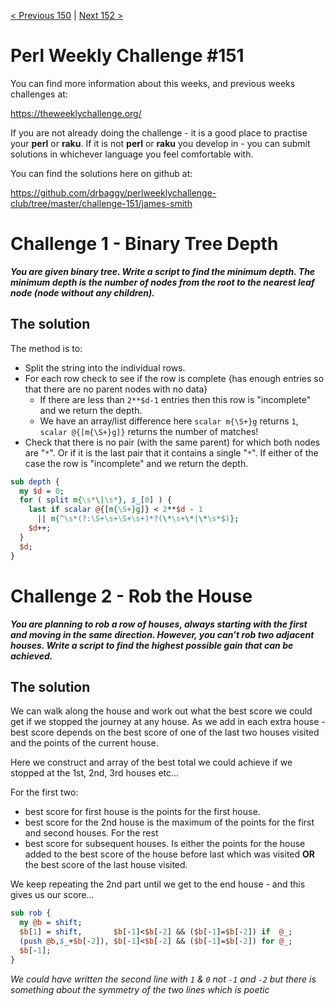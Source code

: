 [< Previous 150](https://github.com/drbaggy/perlweeklychallenge-club/tree/master/challenge-150/james-smith) |
[Next 152 >](https://github.com/drbaggy/perlweeklychallenge-club/tree/master/challenge-152/james-smith)
# Perl Weekly Challenge #151

You can find more information about this weeks, and previous weeks challenges at:

  https://theweeklychallenge.org/

If you are not already doing the challenge - it is a good place to practise your
**perl** or **raku**. If it is not **perl** or **raku** you develop in - you can
submit solutions in whichever language you feel comfortable with.

You can find the solutions here on github at:

https://github.com/drbaggy/perlweeklychallenge-club/tree/master/challenge-151/james-smith

# Challenge 1 - Binary Tree Depth

***You are given binary tree. Write a script to find the minimum depth. The minimum depth is the number of nodes from the root to the nearest leaf node (node without any children).***

## The solution

The method is to:
 * Split the string into the individual rows.
 * For each row check to see if the row is complete {has enough entries so that there are no parent nodes with no data}
   * If there are less than `2**$d-1` entries then this row is "incomplete" and we return the depth.
   * We have an array/list difference here `scalar m{\S+}g` returns `1`, `scalar @{[m{\S+}g]}` returns the number of matches!
 * Check that there is no pair (with the same parent) for which both nodes are "`*`". Or if it is the last pair that it
   contains a single "`*`". If either of the case the row is "incomplete" and we return the depth.

```perl
sub depth {
  my $d = 0;
  for ( split m{\s*\|\s*}, $_[0] ) {
    last if scalar @{[m{\S+}g]} < 2**$d - 1
      || m{^\s*(?:\S+\s+\S+\s+)*?(\*\s+\*|\*\s*$)};
    $d++;
  }
  $d;
}
```

# Challenge 2 - Rob the House

***You are planning to rob a row of houses, always starting with the first and moving in the same direction. However, you can’t rob two adjacent houses. Write a script to find the highest possible gain that can be achieved.***

## The solution

We can walk along the house and work out what the best score we could get if we stopped the journey at any house. As we add in each extra house - best score depends on the best score of one of the last two houses visited and the points of the current house.

Here we construct and array of the best total we could achieve if we stopped at the 1st, 2nd, 3rd houses etc...

For the first two:
  * best score for first house is the points for the first house.
  * best score for the 2nd house is the maximum of the points for the first and second houses.
For the rest
  * best score for subsequent houses. Is either the points for the house added to the best score of the house before last which was visited **OR** the best score of the last house visited.

We keep repeating the 2nd part until we get to the end house - and this gives us our score...

```perl
sub rob {
  my @b = shift;
  $b[1] = shift,       $b[-1]<$b[-2] && ($b[-1]=$b[-2]) if  @_;
  (push @b,$_+$b[-2]), $b[-1]<$b[-2] && ($b[-1]=$b[-2]) for @_;
  $b[-1];
}
```

*We could have written the second line with `1` & `0` not `-1` and `-2` but there is something about the symmetry of the two lines which is poetic*
